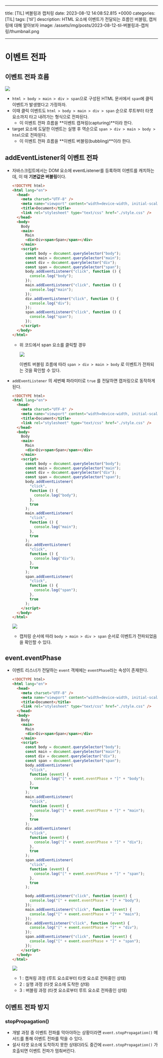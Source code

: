 

---
title: [TIL] 버블링과 캡처링
date: 2023-08-12 14:08:52.815 +0000
categories: [TIL]
tags: ['til']
description: HTML 요소에 이벤트가 전달되는 흐름인 버블링, 캡처링에 대해 알아보자
image: /assets/img/posts/2023-08-12-til-버블링과-캡처링/thumbnail.png

---

# 이벤트 전파

## 이벤트 전파 흐름

![](/assets/img/posts/2023-08-12-til-버블링과-캡처링/img0.png)


- `html > body > main > div > span`으로 구성된 HTML 문서에서 `span`에 클릭 이벤트가 발생했다고 가정하자.
- 이때 클릭 이벤트도 `html > body > main > div > span` 순으로 루트부터 타겟 요소까지 타고 내려가는 형식으로 전파된다.
    - 이 이벤트 전파 흐름을 **이벤트 캡쳐링(capturing)**이라 한다.
- target 요소에 도달한 이벤트는 실행 후 역순으로 `span > div > main > body > html`으로 전파된다.
    - 이 이벤트 전파 흐름을 **이벤트 버블링(bubbling)**이라 한다.

## addEventListener의 이벤트 전파

- 자바스크립트에서는 DOM 요소에 eventListener를 등록하여 이벤트를 캐치하는데, 이 때 **기본값은 버블링**이다.
    
    ```html
    <!DOCTYPE html>
    <html lang="en">
      <head>
        <meta charset="UTF-8" />
        <meta name="viewport" content="width=device-width, initial-scale=1.0" />
        <title>Document</title>
        <link rel="stylesheet" type="text/css" href="./style.css" />
      </head>
      <body>
        Body
        <main>
          Main
          <div>Div<span>Span</span></div>
        </main>
        <script>
          const body = document.querySelector("body");
          const main = document.querySelector("main");
          const div = document.querySelector("div");
          const span = document.querySelector("span");
          body.addEventListener("click", function () {
            console.log("body");
          });
          main.addEventListener("click", function () {
            console.log("main");
          });
          div.addEventListener("click", function () {
            console.log("div");
          });
          span.addEventListener("click", function () {
            console.log("span");
          });
        </script>
      </body>
    </html>
    ```
    
    - 위 코드에서 span 요소를 클릭할 경우
        
        ![](/assets/img/posts/2023-08-12-til-버블링과-캡처링/img1.png)

        
        이벤트 버블링 흐름에 따라 `span > div > main > body` 로 이벤트가 전파되는 것을 확인할 수 있다.
        
- `addEventListener` 의 세번째 파라미터로 `true` 를 전달하면 캡처링으로 동작하게 된다.
    
    ```html
    <!DOCTYPE html>
    <html lang="en">
      <head>
        <meta charset="UTF-8" />
        <meta name="viewport" content="width=device-width, initial-scale=1.0" />
        <title>Document</title>
        <link rel="stylesheet" type="text/css" href="./style.css" />
      </head>
      <body>
        Body
        <main>
          Main
          <div>Div<span>Span</span></div>
        </main>
        <script>
          const body = document.querySelector("body");
          const main = document.querySelector("main");
          const div = document.querySelector("div");
          const span = document.querySelector("span");
          body.addEventListener(
            "click",
            function () {
              console.log("body");
            },
            true
          );
          main.addEventListener(
            "click",
            function () {
              console.log("main");
            },
            true
          );
          div.addEventListener(
            "click",
            function () {
              console.log("div");
            },
            true
          );
          span.addEventListener(
            "click",
            function () {
              console.log("span");
            },
            true
          );
        </script>
      </body>
    </html>
    ```
    
    ![](/assets/img/posts/2023-08-12-til-버블링과-캡처링/img2.png)

    
    - 캡처링 순서에 따라 `body > main > div > span` 순서로 이벤트가 전파되었음을 확인할 수 있다.

## event.eventPhase

- 이벤트 리스너가 전달하는 `event` 객체에는 `eventPhase`라는 속성이 존재한다.
    
    ```html
    <!DOCTYPE html>
    <html lang="en">
      <head>
        <meta charset="UTF-8" />
        <meta name="viewport" content="width=device-width, initial-scale=1.0" />
        <title>Document</title>
        <link rel="stylesheet" type="text/css" href="./style.css" />
      </head>
      <body>
        Body
        <main>
          Main
          <div>Div<span>Span</span></div>
        </main>
        <script>
          const body = document.querySelector("body");
          const main = document.querySelector("main");
          const div = document.querySelector("div");
          const span = document.querySelector("span");
          body.addEventListener(
            "click",
            function (event) {
              console.log("[" + event.eventPhase + "]" + "body");
            },
            true
          );
          main.addEventListener(
            "click",
            function (event) {
              console.log("[" + event.eventPhase + "]" + "main");
            },
            true
          );
          div.addEventListener(
            "click",
            function (event) {
              console.log("[" + event.eventPhase + "]" + "div");
            },
            true
          );
          span.addEventListener(
            "click",
            function (event) {
              console.log("[" + event.eventPhase + "]" + "span");
            },
            true
          );
    
          body.addEventListener("click", function (event) {
            console.log("[" + event.eventPhase + "]" + "body");
          });
          main.addEventListener("click", function (event) {
            console.log("[" + event.eventPhase + "]" + "main");
          });
          div.addEventListener("click", function (event) {
            console.log("[" + event.eventPhase + "]" + "div");
          });
          span.addEventListener("click", function (event) {
            console.log("[" + event.eventPhase + "]" + "span");
          });
        </script>
      </body>
    </html>
    ```
    
    ![](/assets/img/posts/2023-08-12-til-버블링과-캡처링/img3.png)

    
    - 1 : 캡쳐링 과정 (루트 요소로부터 타겟 요소로 전파중인 상태)
    - 2 : 실행 과정 (타겟 요소에 도착한 상태)
    - 3 : 버블링 과정 (타겟 요소로부터 루트 요소로 전파중인 상태)

## 이벤트 전파 방지

### stopPropagation()

- 개발 과정 중 이벤트 전파를 막아야하는 상황이라면 `event.stopPropagation()` 메서드를 통해 이벤트 전파를 막을 수 있다.
- 설사 타겟 요소에 도착하지 못한 상태더라도 중간에 `event.stopPropagation()` 가 호출되면 이벤트 전파가 멈춰버린다.

        
